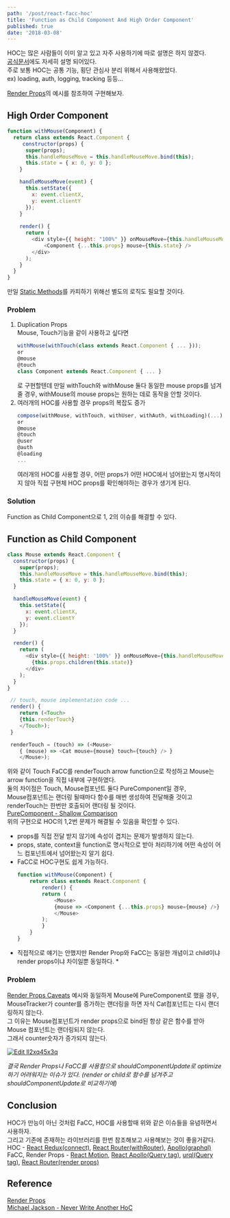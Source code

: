 ```yaml
---
path: '/post/react-facc-hoc'
title: 'Function as Child Component And High Order Component'
published: true
date: '2018-03-08'
---
```


HOC는 많은 사람들이 이미 알고 있고 자주 사용하기에 따로 설명은 하지 않겠다. <br />
[공식문서](https://reactjs.org/docs/higher-order-components.html)에도 자세히 설명 되어있다. <br />
주로 보통 HOC는 공통 기능, 횡단 관심사 분리 위해서 사용해왔었다. <br />
ex) loading, auth, logging, tracking 등등... 

[Render Props](https://reactjs.org/docs/render-props.html)의 예시를 참조하여 구현해보자.
## High Order Component
```javascript
function withMouse(Component) {
  return class extends React.Component {
     constructor(props) {
      super(props);
      this.handleMouseMove = this.handleMouseMove.bind(this);
      this.state = { x: 0, y: 0 };
    }

    handleMouseMove(event) {
      this.setState({
        x: event.clientX,
        y: event.clientY
      });
    }
    
    render() {
      return (
        <div style={{ height: "100%" }} onMouseMove={this.handleMouseMove}>
            <Component {...this.props} mouse={this.state} />
        </div>
      );
    }
  }
}
```
만일 [Static Methods](https://github.com/mridgway/hoist-non-react-statics)를 카피하기 위해선 별도의 로직도 필요할 것이다.

### Problem
1. Duplication Props <br/>
    Mouse, Touch기능을 같이 사용하고 싶다면
    ```javascript
    withMouse(withTouch(class extends React.Component { ... }));
    or
    @mouse
    @touch
    class Component extends React.Component { ... }
    ```
    로 구현할텐데
    만일 withTouch와 withMouse 둘다 동일한 mouse props를 넘겨줄 경우, withMouse의 mouse props는 원하는 데로 동작을 안할 것이다.
2. 여러개의 HOC를 사용할 경우 props의 복잡도 증가
    ```javascript
    compose(withMouse, withTouch, withUser, withAuth, withLoading)(...)
    or
    @mouse
    @touch
    @user
    @auth
    @loading
    ...
    ```
    여러개의 HOC를 사용할 경우, 어떤 props가 어떤 HOC에서 넘어왔는지 명시적이지 않아 직접 구현체 HOC props를 확인해야하는 경우가 생기게 된다.

### Solution
Function as Child Component으로 1, 2의 이슈를 해결할 수 있다.

## Function as Child Component
```javascript
class Mouse extends React.Component {
  constructor(props) {
    super(props);
    this.handleMouseMove = this.handleMouseMove.bind(this);
    this.state = { x: 0, y: 0 };
  }

  handleMouseMove(event) {
    this.setState({
      x: event.clientX,
      y: event.clientY
    });
  }

  render() {
    return (
      <div style={{ height: '100%' }} onMouseMove={this.handleMouseMove}>
        {this.props.children(this.state)}
      </div>
    );
  }
}
```
```javascript
 // touch, mouse implementation code ...
 render() {
    return (<Touch>
    {this.renderTouch}
    </Touch>);
 }

 renderTouch = (touch) => (<Mouse>
    { (mouse) => <Cat mouse={mouse} touch={touch} /> }
    </Mouse>);
```
위와 같이 Touch FaCC를 renderTouch arrow function으로 작성하고
Mouse는 arrow function을 직접 내부에 구현하였다. <br />
둘의 차이점은 Touch, Mouse컴포넌트 둘다 PureComponent일 경우, <br />
Mouse컴포넌트는 랜더링 될때마다 함수를 매번 생성하여 전달해줄 것이고
renderTouch는 한번만 호출되어 랜더링 될 것이다. <br />
[PureComponent - Shallow Comparison](https://reactjs.org/docs/render-props.html#be-careful-when-using-render-props-with-reactpurecomponent)  <br />
위의 구현으로 HOC의 1,2번 문제가 해결될 수 있음을 확인할 수 있다.

- props를 직접 전달 받지 않기에 속성이 겹치는 문제가 발생하지 않는다.
- props, state, context을 function로 명시적으로 받아 처리하기에 어떤 속성이 어느 컴포넌트에서 넘어왔는지 알기 쉽다.
- FaCC로 HOC구현도 쉽게 가능하다.
    ```javascript
    function withMouse(Component) {
        return class extends React.Component {
            render() {
            return (
                <Mouse>
                {mouse => <Component {...this.props} mouse={mouse} />}
                </Mouse>
            );
            }
        }
    }
    ```
* 직접적으로 얘기는 안했지만 Render Prop와 FaCC는 동일한 개념이고 child이냐 render props이냐 차이일뿐 동일하다. *

### Problem
[Render Props Caveats](https://reactjs.org/docs/render-props.html#caveats) 예시와 동일하게 Mouse에 PureComponent로 했을 경우, <br />
MouseTracker가 counter를 증가하는 랜더링을 하면 자식 Cat컴포넌트는 다시 랜더링하지 않는다. <br />
그 이유는 Mouse컴포넌트가 render props으로 bind된 항상 같은 함수를 받아 Mouse 컴포넌트는 랜더링되지 않는다. <br />
그래서 counter숫자가 증가되지 않는다.

[![Edit ll2xq45x3q](https://codesandbox.io/static/img/play-codesandbox.svg)](https://codesandbox.io/s/ll2xq45x3q)

*결국 Render Props나 FaCC를 사용함으로 shouldComponentUpdate로 optimize하기 어려워지는 이슈가 있다. (render or child로 함수를 넘겨주고 shouldComponentUpdate로 비교하기에)*

## Conclusion
HOC가 만능이 아닌 것처럼 FaCC, HOC를 사용할때 위와 같은 이슈들을 유념하면서 사용하자.<br />
그리고 기존에 존재하는 라이브러리를 한번 참조해보고 사용해보는 것이 좋을거같다.<br />
HOC - [React Redux(connect)](https://github.com/reactjs/react-redux), [React Router(withRouter)](https://github.com/ReactTraining/react-router), [Apollo(graphql)](https://github.com/apollographql/react-apollo) <br />
FaCC, Render Props - [React Motion](https://github.com/chenglou/react-motion), [React Apollo(Query tag)](https://github.com/apollographql/react-apollo), [urql(Query tag)](https://github.com/FormidableLabs/urql), [React Router(render props)](https://github.com/ReactTraining/react-router)

## Reference
[Render Props](https://reactjs.org/docs/render-props.html) <br />
[Michael Jackson - Never Write Another HoC](https://www.youtube.com/watch?v=BcVAq3YFiuc&index=2&list=PLXB3WIVcnsH1TZxTuF6YaiRV0eVWAJhfC&t=613s)